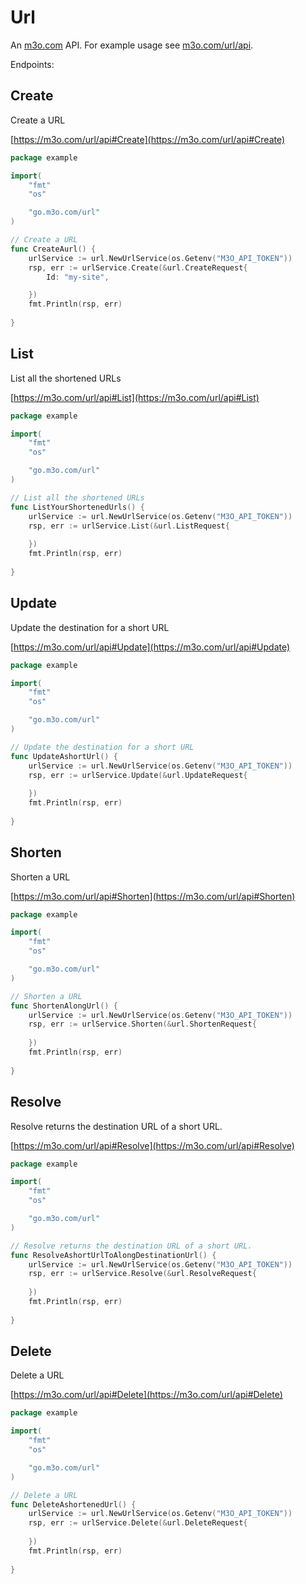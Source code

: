 # Url

An [m3o.com](https://m3o.com) API. For example usage see [m3o.com/url/api](https://m3o.com/url/api).

Endpoints:

## Create

Create a URL


[https://m3o.com/url/api#Create](https://m3o.com/url/api#Create)

```go
package example

import(
	"fmt"
	"os"

	"go.m3o.com/url"
)

// Create a URL
func CreateAurl() {
	urlService := url.NewUrlService(os.Getenv("M3O_API_TOKEN"))
	rsp, err := urlService.Create(&url.CreateRequest{
		Id: "my-site",

	})
	fmt.Println(rsp, err)
	
}
```
## List

List all the shortened URLs


[https://m3o.com/url/api#List](https://m3o.com/url/api#List)

```go
package example

import(
	"fmt"
	"os"

	"go.m3o.com/url"
)

// List all the shortened URLs
func ListYourShortenedUrls() {
	urlService := url.NewUrlService(os.Getenv("M3O_API_TOKEN"))
	rsp, err := urlService.List(&url.ListRequest{
		
	})
	fmt.Println(rsp, err)
	
}
```
## Update

Update the destination for a short URL


[https://m3o.com/url/api#Update](https://m3o.com/url/api#Update)

```go
package example

import(
	"fmt"
	"os"

	"go.m3o.com/url"
)

// Update the destination for a short URL
func UpdateAshortUrl() {
	urlService := url.NewUrlService(os.Getenv("M3O_API_TOKEN"))
	rsp, err := urlService.Update(&url.UpdateRequest{
		
	})
	fmt.Println(rsp, err)
	
}
```
## Shorten

Shorten a URL


[https://m3o.com/url/api#Shorten](https://m3o.com/url/api#Shorten)

```go
package example

import(
	"fmt"
	"os"

	"go.m3o.com/url"
)

// Shorten a URL
func ShortenAlongUrl() {
	urlService := url.NewUrlService(os.Getenv("M3O_API_TOKEN"))
	rsp, err := urlService.Shorten(&url.ShortenRequest{
		
	})
	fmt.Println(rsp, err)
	
}
```
## Resolve

Resolve returns the destination URL of a short URL.


[https://m3o.com/url/api#Resolve](https://m3o.com/url/api#Resolve)

```go
package example

import(
	"fmt"
	"os"

	"go.m3o.com/url"
)

// Resolve returns the destination URL of a short URL.
func ResolveAshortUrlToAlongDestinationUrl() {
	urlService := url.NewUrlService(os.Getenv("M3O_API_TOKEN"))
	rsp, err := urlService.Resolve(&url.ResolveRequest{
		
	})
	fmt.Println(rsp, err)
	
}
```
## Delete

Delete a URL


[https://m3o.com/url/api#Delete](https://m3o.com/url/api#Delete)

```go
package example

import(
	"fmt"
	"os"

	"go.m3o.com/url"
)

// Delete a URL
func DeleteAshortenedUrl() {
	urlService := url.NewUrlService(os.Getenv("M3O_API_TOKEN"))
	rsp, err := urlService.Delete(&url.DeleteRequest{
		
	})
	fmt.Println(rsp, err)
	
}
```
